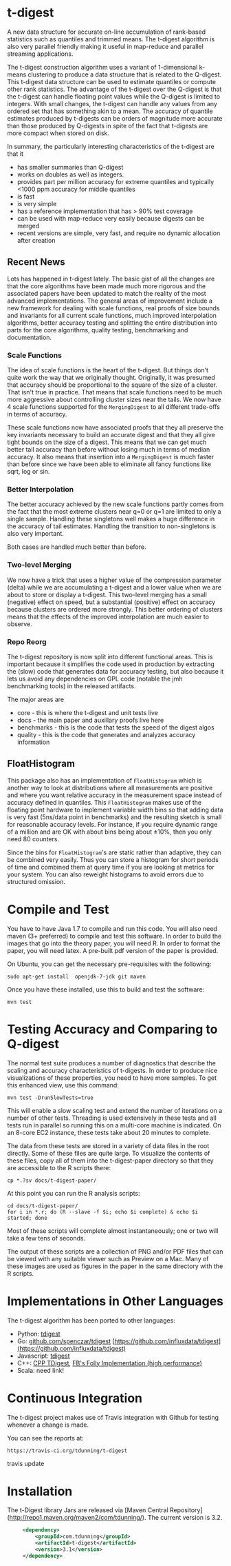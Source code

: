 t-digest
========

A new data structure for accurate on-line accumulation of rank-based statistics such as quantiles
and trimmed means.  The t-digest algorithm is also very parallel friendly making it useful in
map-reduce and parallel streaming applications.

The t-digest construction algorithm uses a variant of 1-dimensional k-means clustering to produce a
data structure that is related to the Q-digest.  This t-digest data structure can be used to estimate
quantiles or compute other rank statistics.  The advantage of the t-digest over the Q-digest is that
the t-digest can handle floating point values while the Q-digest is limited to integers.  With small
changes, the t-digest can handle any values from any ordered set that has something akin to a mean.
The accuracy of quantile estimates produced by t-digests can be orders of magnitude more accurate than
those produced by Q-digests in spite of the fact that t-digests are more compact when stored on disk.

In summary, the particularly interesting characteristics of the t-digest are that it

* has smaller summaries than Q-digest
* works on doubles as well as integers.
* provides part per million accuracy for extreme quantiles and typically <1000 ppm accuracy for middle quantiles
* is fast
* is very simple
* has a reference implementation that has > 90% test coverage
* can be used with map-reduce very easily because digests can be merged
* recent versions are simple, very fast, and require no dynamic allocation after creation

Recent News
-----------
Lots has happened in t-digest lately. The basic gist of all the changes are that the
core algorithms have been made much more rigorous and the associated papers have been 
updated to match the reality of the most advanced implementations. The general areas of improvement
include a new framework for dealing with scale functions, real proofs of size bounds and invariants
for all current scale functions, much improved interpolation algorithms, better accuracy
testing and splitting the entire distribution into parts for the core algorithms, quality testing, benchmarking and documentation.
 
### Scale Functions
The idea of scale functions is the heart of the t-digest. But things don't quite work the way that
we originally thought. Originally, it was presumed that accuracy should be proportional to the 
square of the size of a cluster. That isn't true in practice. That means that scale functions need
to be much more aggressive about controlling cluster sizes near the tails. We now have 4 scale functions 
supported for the `MergingDigest` to all different trade-offs in terms of accuracy.

These scale functions now have associated proofs that they all preserve the key invariants necessary
to build an accurate digest and that they all give tight bounds on the size of a digest. This means that we 
can get much better tail accuracy than before without losing much in terms of median accuracy. It also means
that insertion into a `MergingDigest` is much faster than before since we
have been able to eliminate all fancy functions like sqrt, log or sin.
 
### Better Interpolation
The better accuracy achieved by the new scale functions partly comes from the fact that the most extreme clusters
near q=0 or q=1 are limited to only a single sample. Handling these singletons well makes a huge difference in the 
accuracy of tail estimates. Handling the transition to non-singletons is also very important.
  
Both cases are handled much better than before.
  
### Two-level Merging
We now have a trick that uses a higher value of the compression parameter (delta) while we are accumulating
a t-digest and a lower value when we are about to store or display a t-digest. This two-level merging has 
a small (negative) effect on speed, but a substantial (positive) effect on accuracy because clusters are
ordered more strongly. This better ordering of clusters means that the effects of the improved interpolation
are much easier to observe.
 
### Repo Reorg
The t-digest repository is now split into different functional areas. This is important because it simplifies
the code used in production by extracting the (slow) code that generates data for accuracy testing, but also 
because it lets us avoid any dependencies on GPL code (notable the jmh benchmarking tools) in the released artifacts.
 
The major areas are
 
 * core - this is where the t-digest and unit tests live
 * docs - the main paper and auxillary proofs live here
 * benchmarks - this is the code that tests the speed of the digest algos
 * quality - this is the code that generates and analyzes accuracy information

FloatHistogram
--------------

This package also has an implementation of `FloatHistogram` which is another way to look at distributions where all measurements are positive and where you want relative accuracy in the measurement space instead of accuracy defined in quantiles. This `FloatHistogram` makes use of the floating point hardware to implement variable width bins so that adding data is very fast (5ns/data point in benchmarks) and the resulting sketch is small for reasonable accuracy levels. For instance, if you require dynamic range of a million and are OK with about bins being about ±10%, then you only need 80 counters.

Since the bins for `FloatHistogram`'s are static rather than adaptive, they can be combined very easily. Thus you can store a histogram for short periods of time and combined them at query time if you are looking at metrics for your system. You can also reweight histograms to avoid errors due to structured
omission.



Compile and Test
================

You have to have Java 1.7 to compile and run this code.  You will also need maven (3+ preferred)
to compile and test this software.  In order to build the images that go into the theory paper, you will need R.
In order to format the paper, you will need latex.  A pre-built pdf version of the paper is provided.

On Ubuntu, you can get the necessary pre-requisites with the following:

    sudo apt-get install  openjdk-7-jdk git maven

Once you have these installed, use this to build and test the software:

    mvn test

Testing Accuracy and Comparing to Q-digest
================

The normal test suite produces a number of diagnostics that describe the scaling and accuracy characteristics of
t-digests.  In order to produce nice visualizations of these properties, you need to have more samples.  To get
this enhanced view, use this command:

    mvn test -DrunSlowTests=true

This will enable a slow scaling test and extend the number of iterations on a number of other tests.  Threading
is used extensively in these tests and all tests run in parallel so running this on a multi-core machine is
indicated. On an 8-core EC2 instance, these tests take about 20 minutes to complete.

The data from these tests are stored in a variety of data files in the root directly.  Some of these files are
quite large.  To visualize the contents of these files, copy all of them into the t-digest-paper directory so
that they are accessible to the R scripts there:

    cp *.?sv docs/t-digest-paper/

At this point you can run the R analysis scripts:

    cd docs/t-digest-paper/
    for i in *.r; do (R --slave -f $i; echo $i complete) & echo $i started; done

Most of these scripts will complete almost instantaneously; one or two will take a few tens of seconds.

The output of these scripts are a collection of PNG and/or PDF files that can be viewed with any suitable viewer
such as Preview on a Mac.  Many of these images are used as figures in the paper in the same directory with
the R scripts.

Implementations in Other Languages
=================
The t-digest algorithm has been ported to other languages:
 - Python: [tdigest](https://github.com/CamDavidsonPilon/tdigest)
 - Go: [github.com/spenczar/tdigest](https://github.com/spenczar/tdigest) [https://github.com/influxdata/tdigest](https://github.com/influxdata/tdigest)
 - Javascript: [tdigest](https://github.com/welch/tdigest)
 - C++: [CPP TDigest](https://github.com/gpichot/cpp-tdigest), [FB's Folly Implementation (high performance)](https://github.com/facebook/folly/blob/master/folly/stats/QuantileEstimator.h)
 - Scala: need link!

Continuous Integration
=================

The t-digest project makes use of Travis integration with Github for testing whenever a change is made.

You can see the reports at:

    https://travis-ci.org/tdunning/t-digest

travis update

Installation
===============

The t-Digest library Jars are released via [Maven Central Repository] (http://repo1.maven.org/maven2/com/tdunning/).
The current version is 3.2.

 ```xml
      <dependency>
          <groupId>com.tdunning</groupId>
          <artifactId>t-digest</artifactId>
          <version>3.1</version>
      </dependency>
 ```     
      
